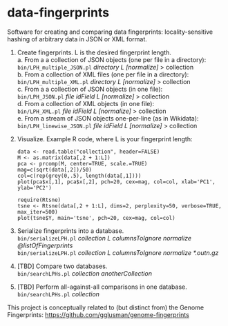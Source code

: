 # data-fingerprints
Software for creating and comparing data fingerprints: locality-sensitive hashing of arbitrary data in JSON or XML format.  

1. Create fingerprints. L is the desired fingerprint length.  
	a. From a a collection of JSON objects (one per file in a directory):  
	`bin/LPH_multiple_JSON.pl` _directory L [normalize]_ > collection  
	b. From a collection of XML files (one per file in a directory):  
	`bin/LPH_multiple_XML.pl` _directory L [normalize]_ > collection  
	c. From a a collection of JSON objects (in one file):  
	`bin/LPH_JSON.pl` _file idField L [normalize]_ > collection  
	d. From a collection of XML objects (in one file):  
	`bin/LPH_XML.pl` _file idField L [normalize]_ > collection  
	e. From a stream of JSON objects one-per-line (as in Wikidata):  
	`bin/LPH_linewise_JSON.pl` _file idField L [normalize]_ > collection

2. Visualize. Example R code, where L is your fingerprint length:  
	```
	data <- read.table("collection", header=FALSE)  
	M <- as.matrix(data[,2 + 1:L])  
	pca <- prcomp(M, center=TRUE, scale.=TRUE)  
	mag=c(sqrt(data[,2])/50)  
	col=c(rep(grey(0,.5), length(data[,1])))  
	plot(pca$x[,1], pca$x[,2], pch=20, cex=mag, col=col, xlab='PC1', ylab='PC2')
	
	require(Rtsne)
	tsne <- Rtsne(data[,2 + 1:L], dims=2, perplexity=50, verbose=TRUE, max_iter=500)
	plot(tsne$Y, main='tsne', pch=20, cex=mag, col=col)
	```

3. Serialize fingerprints into a database.  
	`bin/serializeLPH.pl` _collection L columnsToIgnore normalize @listOfFingerprints_  
	`bin/serializeLPH.pl` _collection L columnsToIgnore normalize *.outn.gz_

4. [TBD] Compare two databases.  
	`bin/searchLPHs.pl` _collection anotherCollection_

5. [TBD] Perform all-against-all comparisons in one database.  
	`bin/searchLPHs.pl` _collection_

This project is conceptually related to (but distinct from) the Genome Fingerprints: https://github.com/gglusman/genome-fingerprints

